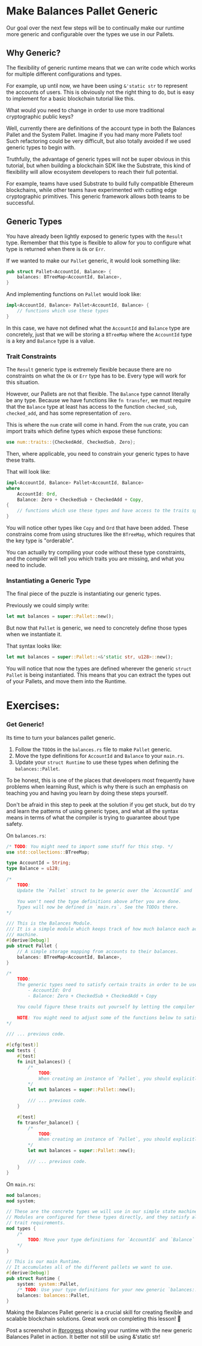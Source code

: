# Make Balances Pallet Generic

Our goal over the next few steps will be to continually make our runtime more generic and configurable over the types we use in our Pallets.

## Why Generic?

The flexibility of generic runtime means that we can write code which works for multiple different configurations and types.

For example, up until now, we have been using `&'static str` to represent the accounts of users. This is obviously not the right thing to do, but is easy to implement for a basic blockchain tutorial like this.

What would you need to change in order to use more traditional cryptographic public keys?

Well, currently there are definitions of the account type in both the Balances Pallet and the System Pallet. Imagine if you had many more Pallets too! Such refactoring could be very difficult, but also totally avoided if we used generic types to begin with.

Truthfully, the advantage of generic types will not be super obvious in this tutorial, but when building a blockchain SDK like the Substrate, this kind of flexibility will allow ecosystem developers to reach their full potential.

For example, teams have used Substrate to build fully compatible Ethereum blockchains, while other teams have experimented with cutting edge cryptographic primitives. This generic framework allows both teams to be successful.

## Generic Types

You have already been lightly exposed to generic types with the `Result` type. Remember that this type is flexible to allow for you to configure what type is returned when there is `Ok` or `Err`.

If we wanted to make our `Pallet` generic, it would look something like:

```rust
pub struct Pallet<AccountId, Balance> {
 	balances: BTreeMap<AccountId, Balance>,
}
```

And implementing functions on `Pallet` would look like:

```rust
impl<AccountId, Balance> Pallet<AccountId, Balance> {
	// functions which use these types
}
```

In this case, we have not defined what the `AccountId` and `Balance` type are concretely, just that we will be storing a `BTreeMap` where the `AccountId` type is a key and `Balance` type is a value.

### Trait Constraints

The `Result` generic type is extremely flexible because there are no constraints on what the `Ok` or `Err` type has to be. Every type will work for this situation.

However, our Pallets are not that flexible. The `Balance` type cannot literally be any type. Because we have functions like `fn transfer`, we must require that the `Balance` type at least has access to the function `checked_sub`, `checked_add`, and has some representation of `zero`.

This is where the `num` crate will come in hand. From the `num` crate, you can import traits which define types which expose these functions:

```rust
use num::traits::{CheckedAdd, CheckedSub, Zero};
```

Then, where applicable, you need to constrain your generic types to have these traits.

That will look like:

```rust
impl<AccountId, Balance> Pallet<AccountId, Balance>
where
	AccountId: Ord,
	Balance: Zero + CheckedSub + CheckedAdd + Copy,
{
	// functions which use these types and have access to the traits specified
}
```

You will notice other types like `Copy` and `Ord` that have been added. These constrains come from using structures like the `BTreeMap`, which requires that the key type is "orderable".

You can actually try compiling your code without these type constraints, and the compiler will tell you which traits you are missing, and what you need to include.

### Instantiating a Generic Type

The final piece of the puzzle is instantiating our generic types.

Previously we could simply write:

```rust
let mut balances = super::Pallet::new();
```

But now that `Pallet` is generic, we need to concretely define those types when we instantiate it.

That syntax looks like:

```rust
let mut balances = super::Pallet::<&'static str, u128>::new();
```

You will notice that now the types are defined wherever the generic `struct Pallet` is being instantiated. This means that you can extract the types out of your Pallets, and move them into the Runtime.

# Exercises:

### Get Generic!

Its time to turn your balances pallet generic.

1. Follow the `TODO`s in the `balances.rs` file to make `Pallet` generic.
2. Move the type definitions for `AccountId` and `Balance` to your `main.rs`.
3. Update your `struct Runtime` to use these types when defining the `balances::Pallet`.

To be honest, this is one of the places that developers most frequently have problems when learning Rust, which is why there is such an emphasis on teaching you and having you learn by doing these steps yourself.

Don't be afraid in this step to peek at the solution if you get stuck, but do try and learn the patterns of using generic types, and what all the syntax means in terms of what the compiler is trying to guarantee about type safety.

On `balances.rs`:

```rust
/* TODO: You might need to import some stuff for this step. */
use std::collections::BTreeMap;

type AccountId = String;
type Balance = u128;

/*
	TODO:
	Update the `Pallet` struct to be generic over the `AccountId` and `Balance` type.

	You won't need the type definitions above after you are done.
	Types will now be defined in `main.rs`. See the TODOs there.
*/

/// This is the Balances Module.
/// It is a simple module which keeps track of how much balance each account has in this state
/// machine.
#[derive(Debug)]
pub struct Pallet {
	// A simple storage mapping from accounts to their balances.
	balances: BTreeMap<AccountId, Balance>,
}

/*
	TODO:
	The generic types need to satisfy certain traits in order to be used in the functions below.
		- AccountId: Ord
		- Balance: Zero + CheckedSub + CheckedAdd + Copy

	You could figure these traits out yourself by letting the compiler tell you what you're missing.

	NOTE: You might need to adjust some of the functions below to satisfy the borrow checker.
*/

/// ... previous code.

#[cfg(test)]
mod tests {
	#[test]
	fn init_balances() {
		/*
			TODO:
			When creating an instance of `Pallet`, you should explicitly define the types you use.
		*/
		let mut balances = super::Pallet::new();

		/// ... previous code.
	}

	#[test]
	fn transfer_balance() {
		/*
			TODO:
			When creating an instance of `Pallet`, you should explicitly define the types you use.
		*/
		let mut balances = super::Pallet::new();

		/// ... previous code.
	}
}
```

On `main.rs`:
```rust
mod balances;
mod system;

// These are the concrete types we will use in our simple state machine.
// Modules are configured for these types directly, and they satisfy all of our
// trait requirements.
mod types {
	/*
		TODO: Move your type definitions for `AccountId` and `Balance` here.
	*/
}

// This is our main Runtime.
// It accumulates all of the different pallets we want to use.
#[derive(Debug)]
pub struct Runtime {
	system: system::Pallet,
	/* TODO: Use your type definitions for your new generic `balances::Pallet`. */
	balances: balances::Pallet,
}
```

Making the Balances Pallet generic is a crucial skill for creating flexible and scalable blockchain solutions. Great work on completing this lesson! 🌟

Post a screenshot in [#progress](https://discord.com/channels/898706705779687435/980906289968345128) showing your runtime with the new generic Balances Pallet in action. It better not still be using &'static str!